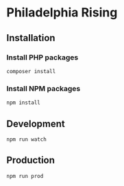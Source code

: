 # Philadelphia Rising

## Installation

### Install PHP packages
```
composer install
```

### Install NPM packages
```
npm install
```

## Development
```
npm run watch
```

## Production
```
npm run prod
```
